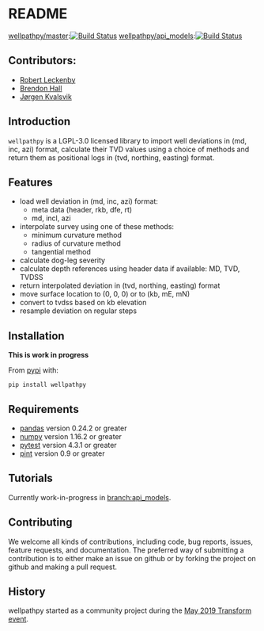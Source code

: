 # README

[wellpathpy/master](https://github.com/Zabamund/wellpathpy/tree/master):[![Build Status](https://travis-ci.com/Zabamund/wellpathpy.svg?branch=master)](https://travis-ci.com/Zabamund/wellpathpy)
[wellpathpy/api_models](https://github.com/Zabamund/wellpathpy/tree/api_models):[![Build Status](https://travis-ci.com/Zabamund/wellpathpy.svg?branch=api_models)](https://travis-ci.com/Zabamund/wellpathpy)

## Contributors:

- [Robert Leckenby](https://github.com/Zabamund)
- [Brendon Hall](https://github.com/brendonhall)
- [Jørgen Kvalsvik](https://github.com/jokva)

## Introduction

`wellpathpy` is a LGPL-3.0 licensed library to import well deviations in (md, inc, azi) format, calculate their TVD values using a choice of methods and return them as positional logs in (tvd, northing, easting) format.

## Features

- load well deviation in (md, inc, azi) format:
    * meta data (header, rkb, dfe, rt)
    * md, incl, azi
- interpolate survey using one of these methods:
    * minimum curvature method
    * radius of curvature method
    * tangential method
- calculate dog-leg severity
- calculate depth references using header data if available: MD, TVD, TVDSS
- return interpolated deviation in (tvd, northing, easting) format
- move surface location to (0, 0, 0) or to (kb, mE, mN)
- convert to tvdss based on kb elevation
- resample deviation on regular steps

## Installation

**This is work in progress**

From [pypi](https://pypi.org/project/wellpathpy/) with:

`pip install wellpathpy`

## Requirements

- [pandas](https://pandas.pydata.org/) version 0.24.2 or greater
- [numpy](https://numpy.org/) version 1.16.2 or greater
- [pytest](https://pytest.org/) version 4.3.1 or greater
- [pint](https://github.com/hgrecco/pint) version 0.9 or greater

## Tutorials

Currently work-in-progress in [branch:api_models](https://github.com/Zabamund/wellpathpy/tree/api_models).

## Contributing

We welcome all kinds of contributions, including code, bug reports, issues, feature requests, and documentation. The preferred way of submitting a contribution is to either make an issue on github or by forking the project on github and making a pull request.

## History

wellpathpy started as a community project during the [May 2019 Transform event](https://agilescientific.com/blog/2019/5/18/transform-happened).